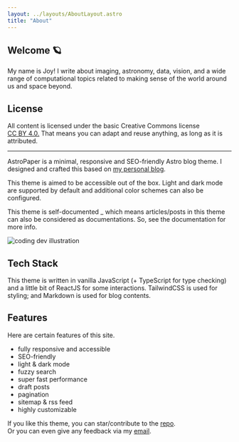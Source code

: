```yaml
---
layout: ../layouts/AboutLayout.astro
title: "About"
---
```


## Welcome 🪐

My name is Joy! I write about imaging, astronomy, data, vision, and a wide range of computational topics related to making sense of the world around us and space beyond.

## License

<p xmlns:cc="http://creativecommons.org/ns#" >
  All content is licensed under the basic Creative Commons license
  <a href="http://creativecommons.org/licenses/by/4.0/" target="_blank" rel="license noopener noreferrer" style="display:inline-block;">
    CC BY 4.0.
  </a>
  That means you can adapt and reuse anything, as long as it is attributed.
</p>

---

AstroPaper is a minimal, responsive and SEO-friendly Astro blog theme. I designed and crafted this based on [my personal blog](https://satnaing.dev/blog).

This theme is aimed to be accessible out of the box. Light and dark mode are supported by
default and additional color schemes can also be configured.

This theme is self-documented \_ which means articles/posts in this theme can also be considered as documentations. So, see the documentation for more info.

<div>
  <img src="/assets/dev.svg" class="sm:w-1/2 mx-auto" alt="coding dev illustration">
</div>

## Tech Stack

This theme is written in vanilla JavaScript (+ TypeScript for type checking) and a little bit of ReactJS for some interactions. TailwindCSS is used for styling; and Markdown is used for blog contents.

## Features

Here are certain features of this site.

- fully responsive and accessible
- SEO-friendly
- light & dark mode
- fuzzy search
- super fast performance
- draft posts
- pagination
- sitemap & rss feed
- highly customizable

If you like this theme, you can star/contribute to the [repo](https://github.com/satnaing/astro-paper).  
Or you can even give any feedback via my [email](mailto:contact@satnaing.dev).
